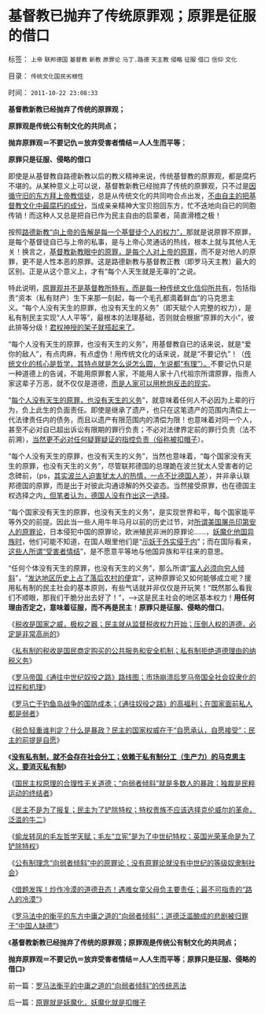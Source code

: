 # 基督教已抛弃了传统原罪观；原罪是征服的借口

标签： `上帝` `联邦德国` `基督教` `新教` `原罪论` `马丁.路德` `天主教` `侵略` `征服` `借口` `信仰` `文化` 

目录： `传统文化国民劣根性`

时间： `2011-10-22 23:08:33`

**基督教新教已经抛弃了传统的原罪观；**

**原罪观是传统公有制文化的共同点；**

**抛弃原罪观＝不要记仇＝放弃受害者情结＝人人生而平等**；

**原罪只是征服、侵略的借口**

即使是从基督教自路德新教以后的教义精神来说，传统基督教的原罪观，都是腐朽不堪的。从某种意义上可以说，基督教新教已经抛弃了传统的原罪观，只不过是[因循守旧的东方拜上帝教信徒](../../../2010/11/3/“政治改革”必须首先在法学中精确定义.md)，总是从传统文化的共同吻合点出发，[不由自主的把基督教文化中最腐朽的成分](../../../2010/10/10/基督教与“拜上帝教”的根本区别.md)，当成亲亲精神大宝贝抱回东方，忙不迭地向自已的同胞传销！而这种人又总是把自已作为民主自由的启蒙者，简直滑稽之极！

按照[路德新教“向上帝的告解是每一个基督徒个人的权力”，](../../../2010/12/27/路德新教是与马克思主义完全相反.md)那就是说原罪不原罪，是每个基督徒自已与上帝的私事，是与上帝心灵通话的热线，根本上就与其他人无关！换言之，[基督教新教眼中的原罪，是每个人对上帝的原罪](../../../2011/9/30/基督教必须抛弃原罪观，才能接纳人权.md)，而不是对他人的原罪，更不是人性本恶的原罪。这是路德新教与基督教正教（即罗马天主教）最大的区别。正是从这个意义上，才有“每个人天生就是无辜的”之说。

特此说明，[原罪观并不是基督教所特有，而是每一种传统文化信仰所共有](../../../2011/7/23/奴隶贸易与劳资市场有什么根本不同？.md)，包括指责“资本（私有财产）生下来那一刻起，每一个毛孔都滴着鲜血”的马克思主义。“每个人没有天生的原罪，也没有天生的义务”（即天赋个人完整的权力），是私有制民主实现“人人平等”，最根本的法理基础，否则就会根据“原罪的大小”，彼此排等分级！[君权神授的架子就搭起来了](../../../2011/3/25/基督教伦理“人权高于主权”的谬误.md)。

“每个人没有天生的原罪，也没有天生的义务”，用基督教自已的话来说，就是“爱你的敌人”，有点肉麻，有点虚伪！用传统文化的话来说，就是“不要记仇”！（[传统文化的核心是哲学，其特点就是怎么说怎么圆，乍说都“有理”）。](../../../2010/1/4/辩证法只是哲学意义上的个人信念.md)不要记仇只是一种道德上的告诫，不能用原罪套人家，不能用人家十八代祖宗所谓原罪，指责人家这辈子万恶，就不仅仅是道德，[而是人家可以用枪炮反击的现实](../../../2011/3/6/利益沟通＝敌我识别.md)。

“[每个人没有天生的原罪，也没有天生的义务](../../../2009/11/5/没有天生的原罪，没有天生的原债.md)”，就意味着任何人不必因为上辈的行为，负上此生的负面责任。即使是继承了遗产，也只在这笔遗产的范围内清偿上一代法律责任内的债务，而且以遗产有限范围内的清偿为限！也意味着对同一个人，甚至不必对自已超出诉讼有限期的罪行负责；不必对法律界定前的罪行负责（法不前溯），[当然更不必对任何疑罪疑证的指控负责（俗称被扣帽子](../../../2010/10/24/黑律师的贡献“非法无正义”.md)）。

“每个人没有天生的原罪，也没有天生的义务”，当然也意味着，“每个国家没有天生的原罪，也没有天生的义务”，尽管联邦德国的总理跪在波兰犹太人受害者的记念碑前，（ps，[其实波兰人迫害犹太人的热情，一点不比德国人差](../../../2011/9/4/欧洲各国配合纳粹收容犹太人；符合战前国际法.md)），并非承认联邦德国的原罪，而是出于对彼此沟通谅解的外交姿态。当然接受原罪，也在德国主权选择之内[，但笔者认为，德国人没有作出这一选择](../../../2010/3/22/中国应该开始学会讲实力.md)。

“每个国家没有天生的原罪，也没有天生的义务”，是实现世界和平，每个国家能平等外交的前提。因此当一些人用牛年马月以前的历史过节，对[所谓美国屠杀印第安人的原罪论](../../../2011/9/23/印第安人口在疾病中的锐减，基督教殖民者幸灾乐祸.md)，日本侵犯中国的原罪论，欧洲殖民非洲的原罪论……，[妖魔化他国异族时](../../../2009/12/16/妖魔化他国异族有快感吗？.md)，他们可能不知道，在国人眼里他们是“[示妖于外实侵于内](../../../2009/9/28/示形于外实侵于内的爱国道德明星.md)”；而在国际看来，[这些人所谓“受害者情结](../../../2011/1/11/爱新觉罗氏的贡献；受害者情结不可取；.md)”，是不愿意平等地与他国异族和平往来的意思。

“任何个体没有天生的原罪，也没有天生的义务”，那么所谓“[富人必须向穷人倾斜](../../../2011/10/17/茶党是极右吗？私有制是极右吗？中产阶级是极右吗？.md)”，“[发达地区历史上占了落后农村的便](../../../2009/9/20/向农村倾斜资源的经济政策是常识性的错误.md)宜”，这种原罪论又如何能够成立呢？援用私有制的民主社会的基本原则，有些气话就并非仅仅是开玩笑！“既然那么看我们不顺眼，那我们干脆分出去好了！”，——>这是民主社会的地区基本权力！**用任何理由否定之，意味着征服，而不再是民主**！**原罪只是征服、侵略的借口**。

《[税收是国家之威，极权之器；民主就从监督税收权力开始；压倒人权的道德，必定是非常高尚的](../../../2011/10/19/税收是极权之利器,民主从监督税权开始.md)》

《[私有制的税收是国民商定购买的公共服务和安全机制；私有制拒绝道德理由的纳税义务](../../../2011/10/19/公有制的税收，是绝对的权力.md)》

《[罗马帝国《通往中世纪奴役之路》路线图；市场崩溃后罗马帝国全社会奴隶化的过程和机理](../../../2011/10/19/罗马帝国《通往中世纪奴役之路》经济路线图.md)》

《[罗马亡于钓鱼岛战争的国防成本；《通往奴役之路》的高福利；在国家面前私人都是弱者](../../../2011/10/19/罗马亡于爱国主义，美国可能亡于“向弱者倾斜”.md)》

《[税负轻重谁判定？什么是暴政？民主的国家权威在于“自愿承认，自愿接受”；民主的前提是自愿](../../../2011/10/20/税负轻重谁判？民主的国家权威那里来？.md)》

《[**没有私有制，就不会存在社会分工；依赖于私有制分工（生产力）的马克思主义，要消灭私有制**](../../../2011/10/20/没有私有制就不存在社会分工；马克思主义的自相矛盾；.md)》

《[国民主权原理的合理性无关道德；“向弱者倾斜”就是多数人的暴政；独裁是民粹运动的终结者](../../../2011/10/20/“向弱者倾斜”就是多数的暴政；独裁是民粹的终结者.md)》

《[民主不是为了报复；民主为了铲除特权；特权贵族不应该选择克伦威尔的革命，泛滥的牛二](../../../2011/10/21/民主不是为了报复，请不要选择克伦威尔革命.md)》

《[偷龙转凤的毛左哲学天赋；毛左“立宪”是为了中世纪特权；英国光荣革命是为了铲除特权](../../../2011/10/21/英国光荣革命是铲除特权.md)》

《[公有制理念“向弱者倾斜”中的原罪论；没有原罪论就没有中世纪的等级奴隶制社会](../../../2011/10/21/没有原罪论就没有中世纪的等级奴隶制社会.md)》

《[借题发挥！炒作冷漠的道德丑态！遇难女童父母负主要责任；最不可指责的“路人的冷漠”](../../../2011/10/22/借题发挥!炒作佛山悲剧的道德分子丑态.md)》

《[罗马法中的衡平的东方中庸之道的“向弱者倾斜”；道德泛滥酿成的悲剧被归罪于“中国人缺德”](../../../2011/10/22/罗马法衡平的中庸之道的“向弱者倾斜”的传统恶法.md)》

《**基督教新教已经抛弃了传统的原罪观；原罪观是传统公有制文化的共同点；**

**抛弃原罪观＝不要记仇＝放弃受害者情结＝人人生而平等**；**原罪只是征服、侵略的借口**》



前一篇：[罗马法衡平的中庸之道的“向弱者倾斜”的传统恶法](../../../2011/10/22/罗马法衡平的中庸之道的“向弱者倾斜”的传统恶法.md)

后一篇：[原罪就是妖魔化，妖魔化就是扣帽子](../../../2011/10/22/原罪就是妖魔化，妖魔化就是扣帽子.md)
